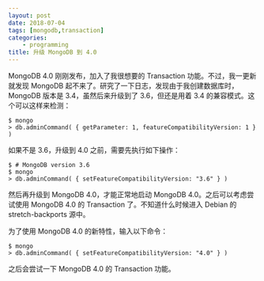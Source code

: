 ```yaml
---
layout: post
date: 2018-07-04
tags: [mongodb,transaction]
categories:
    - programming
title: 升级 MongoDB 到 4.0
---
```


MongoDB 4.0 刚刚发布，加入了我很想要的 Transaction 功能。不过，我一更新就发现 MongoDB 起不来了。研究了一下日志，发现由于我创建数据库时，MongoDB 版本是 3.4，虽然后来升级到了 3.6，但还是用着 3.4 的兼容模式。这个可以这样来检测：

```shell
$ mongo
> db.adminCommand( { getParameter: 1, featureCompatibilityVersion: 1 } )
```

如果不是 3.6，升级到 4.0 之前，需要先执行如下操作：

```shell
$ # MongoDB version 3.6
$ mongo
> db.adminCommand( { setFeatureCompatibilityVersion: "3.6" } )
```

然后再升级到 MongoDB 4.0，才能正常地启动 MongoDB 4.0。之后可以考虑尝试使用 MongoDB 4.0 的 Transaction 了。不知道什么时候进入 Debian 的 stretch-backports 源中。

为了使用 MongoDB 4.0 的新特性，输入以下命令：

```shell
$ mongo
> db.adminCommand( { setFeatureCompatibilityVersion: "4.0" } )
```

之后会尝试一下 MongoDB 4.0 的 Transaction 功能。
